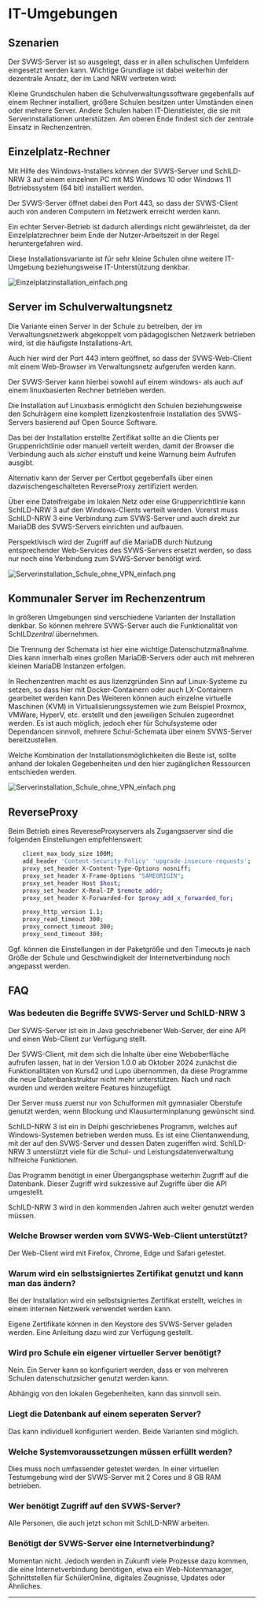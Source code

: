 # IT-Umgebungen


## Szenarien

Der SVWS-Server ist so ausgelegt, dass er in allen schulischen Umfeldern eingesetzt werden kann. Wichtige Grundlage ist dabei weiterhin der dezentrale Ansatz, der im Land NRW vertreten wird:   

Kleine Grundschulen haben die Schulverwaltungssoftware gegebenfalls auf einem Rechner installiert, größere Schulen besitzen unter Umständen einen oder mehrere Server. Andere Schulen haben IT-Dienstleister, die sie mit Serverinstallationen unterstützen. Am oberen Ende findest sich der zentrale Einsatz in Rechenzentren. 

## Einzelplatz-Rechner

Mit Hilfe des Windows-Installers können der SVWS-Server und SchILD-NRW 3 auf einem einzelnen PC mit MS Windows 10 oder Windows 11 Betriebssystem (64 bit) installiert werden. 

Der SVWS-Server öffnet dabei den Port 443, so dass der SVWS-Client auch von anderen Computern im Netzwerk erreicht werden kann.

Ein echter Server-Betrieb ist dadurch allerdings nicht gewährleistet, da der Einzelplatzrechner beim Ende der Nutzer-Arbeitszeit in der Regel heruntergefahren wird.

Diese Installationsvariante ist für sehr kleine Schulen ohne weitere IT-Umgebung beziehungsweise IT-Unterstützung denkbar.

![Einzelplatzinstallation_einfach.png](./graphics/Einzelplatzinstallation_einfach.png "SVWS-Server und SchILD-NRW 3 laufen auf einem lokalen Rechner.")

## Server im Schulverwaltungsnetz

Die Variante einen Server in der Schule zu betreiben, der im Verwaltungsnetzwerk abgekoppelt vom pädagogischen Netzwerk betrieben wird, ist die häufigste Installations-Art.

Auch hier wird der Port 443 intern geöffnet, so dass der SVWS-Web-Client mit einem Web-Browser im Verwaltungsnetz aufgerufen werden kann. 

Der SVWS-Server kann hierbei sowohl auf einem windows- als auch auf einem linuxbasierten Rechner betrieben werden.

Die Installation auf Linuxbasis ermöglicht den Schulen beziehungsweise den Schulrägern eine komplett lizenzkostenfreie Installation des SVWS-Servers basierend auf Open Source Software. 

Das bei der Installation erstellte Zertifikat sollte an die Clients per Gruppenrichtlinie oder manuell verteilt werden, damit der Browser die Verbindung auch als *sicher* einstuft und keine Warnung beim Aufrufen ausgibt.

Alternativ kann der Server per Certbot gegebenfalls über einen dazwischengeschalteten ReverseProxy zertifiziert werden. 

Über eine Dateifreigabe im lokalen Netz oder eine Gruppenrichtlinie kann SchILD-NRW 3 auf den Windows-Clients verteilt werden. Vorerst muss SchILD-NRW 3 eine Verbindung zum SVWS-Server und auch direkt zur MariaDB des SVWS-Servers einrichten und aufbauen.

Perspektivisch wird der Zugriff auf die MariaDB durch Nutzung entsprechender Web-Services des SVWS-Servers ersetzt werden, so dass nur noch eine Verbindung zum SVWS-Server benötigt wird.

![Serverinstallation_Schule_ohne_VPN_einfach.png](./graphics/Serverinstallation_Schule_ohne_VPN_einfach.png "SVWS-Server und SchILD 3 liegen auf einem Server, auf den Rechner im Verwaltungsnetz zugreifen.")

## Kommunaler Server im Rechenzentrum

In größeren Umgebungen sind verschiedene Varianten der Installation denkbar. So können mehrere SVWS-Server auch die Funktionalität von SchILD*zentral* übernehmen. 

Die Trennung der Schemata ist hier eine wichtige Datenschutzmaßnahme. Dies kann innerhalb eines großen MariaDB-Servers oder auch mit mehreren kleinen MariaDB Instanzen erfolgen. 

In Rechenzentren macht es aus lizenzgründen Sinn auf Linux-Systeme zu setzen, so dass hier mit Docker-Containern oder auch LX-Containern gearbeitet werden kann.Des Weiteren können auch einzelne virtuelle Maschinen (KVM) in Virtualisierungssystemen wie zum Beispiel Proxmox, VMWare, HyperV, etc. erstellt und den jeweiligen Schulen zugeordnet werden. Es ist auch möglich, jedoch eher für Schulsysteme oder Dependancen sinnvoll, mehrere Schul-Schemata über einem SVWS-Server bereitzustellen. 

Welche Kombination der Installationsmöglichkeiten die Beste ist, sollte  anhand der lokalen Gegebenheiten und den hier zugänglichen Ressourcen entschieden werden. 

![Serverinstallation_Schule_ohne_VPN_einfach.png](./graphics/Serverinstallation_Rechenzentrum_einfach.png "Ein komplexerer Aufbau in einem Rechenzentrum.")

## ReverseProxy 

Beim Betrieb eines RevereseProxyservers als Zugangsserver sind die folgenden Einstellungen empfehlenswert: 

```bash 
    client_max_body_size 100M;
    add_header 'Content-Security-Policy' 'upgrade-insecure-requests';
    proxy_set_header X-Content-Type-Options nosniff;
    proxy_set_header X-Frame-Options "SAMEORIGIN";
    proxy_set_header Host $host;
    proxy_set_header X-Real-IP $remote_addr;
    proxy_set_header X-Forwarded-For $proxy_add_x_forwarded_for;

    proxy_http_version 1.1;
    proxy_read_timeout 300;
    proxy_connect_timeout 300;
    proxy_send_timeout 300;
```

Ggf. können die Einstellungen in der Paketgröße und den Timeouts je nach Größe der Schule und Geschwindigkeit der Internetverbindung noch angepasst werden. 


## FAQ

### Was bedeuten die Begriffe SVWS-Server und SchILD-NRW 3

Der SVWS-Server ist ein in Java geschriebener Web-Server, der eine API und einen Web-Client zur Verfügung stellt.

Der SVWS-Client, mit dem sich die Inhalte über eine Weboberfläche aufrufen lassen, hat in der Version 1.0.0 ab Oktober 2024 zunächst die Funktionalitäten von Kurs42 und Lupo übernommen, da diese Programme die neue Datenbankstruktur nicht mehr unterstützen. Nach und nach wurden und werden weitere Features hinzugefügt.

Der Server muss zuerst nur von Schulformen mit gymnasialer Oberstufe genutzt werden, wenn Blockung und Klausurterminplanung gewünscht sind.

SchILD-NRW 3 ist ein in Delphi geschriebenes Programm, welches auf Windows-Systemen betrieben werden muss. Es ist eine Clientanwendung, mit der auf den SVWS-Server und dessen Daten zugeriffen wird. SchILD-NRW 3 unterstützt viele für die Schul- und Leistungsdatenverwaltung hilfreiche Funktionen.

Das Programm benötigt in einer Übergangsphase weiterhin Zugriff auf die Datenbank. Dieser Zugriff wird sukzessive auf Zugriffe über die API umgestellt.

SchILD-NRW 3 wird in den kommenden Jahren auch weiter genutzt werden müssen.

### Welche Browser werden vom SVWS-Web-Client unterstützt?

Der Web-Client wird mit Firefox, Chrome, Edge und Safari getestet.

### Warum wird ein selbstsigniertes Zertifikat genutzt und kann man das ändern?

Bei der Installation wird ein selbstsigniertes Zertifikat erstellt, welches in einem internen Netzwerk verwendet werden kann.

Eigene Zertifikate können in den Keystore des SVWS-Server geladen werden. Eine Anleitung dazu wird zur Verfügung gestellt.

### Wird pro Schule ein eigener virtueller Server benötigt?

Nein. Ein Server kann so konfiguriert werden, dass er von mehreren Schulen datenschutzsicher genutzt werden kann.

Abhängig von den lokalen Gegebenheiten, kann das sinnvoll sein.

### Liegt die Datenbank auf einem seperaten Server?

Das kann individuell konfiguriert werden. Beide Varianten sind möglich.

### Welche Systemvoraussetzungen müssen erfüllt werden?

Dies muss noch umfassender getestet werden. In einer virtuellen Testumgebung wird der SVWS-Server mit 2 Cores und 8 GB RAM betrieben.

### Wer benötigt Zugriff auf den SVWS-Server?

Alle Personen, die auch jetzt schon mit SchILD-NRW arbeiten.

### Benötigt der SVWS-Server eine Internetverbindung?

Momentan nicht. Jedoch werden in Zukunft viele Prozesse dazu kommen, die eine Internetverbindung benötigen, etwa ein Web-Notenmanager, Schnittstellen für SchülerOnline, digitales Zeugnisse, Updates oder Ähnliches.

---
